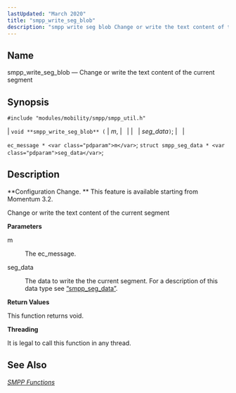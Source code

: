 ```yaml
---
lastUpdated: "March 2020"
title: "smpp_write_seg_blob"
description: "smpp write seg blob Change or write the text content of the current segment void smpp write seg blob m seg data ec message m struct smpp seg data seg data Configuration Change This feature is available starting from Momentum 3 2 Change or write the text content of the..."
---
```


<a name="apis.smpp_write_seg_blob"></a> 
## Name

smpp_write_seg_blob — Change or write the text content of the current segment

## Synopsis

`#include "modules/mobility/smpp/smpp_util.h"`

| `void **smpp_write_seg_blob** (` | <var class="pdparam">m</var>, |   |
|   | <var class="pdparam">seg_data</var>`)`; |   |

`ec_message * <var class="pdparam">m</var>`;
`struct smpp_seg_data * <var class="pdparam">seg_data</var>`;<a name="idp61634720"></a> 
## Description

**Configuration Change. ** This feature is available starting from Momentum 3.2.

Change or write the text content of the current segment

**<a name="idp61637616"></a> Parameters**

<dl class="variablelist">

<dt>m</dt>

<dd>

The ec_message.

</dd>

<dt>seg_data</dt>

<dd>

The data to write the the current segment. For a description of this data type see [“smpp_seg_data”](/momentum/3/3-api/structs-smpp-seg-data).

</dd>

</dl>

**<a name="idp61642800"></a> Return Values**

This function returns void.

**<a name="idp61643712"></a> Threading**

It is legal to call this function in any thread.

<a name="idp61644816"></a> 
## See Also

[*SMPP Functions*](/momentum/3/3-api/smpp)